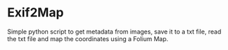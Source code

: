# Exif2Map
Simple python script to get metadata from images, save it to a txt file, read the txt file and map the coordinates using a Folium Map.
